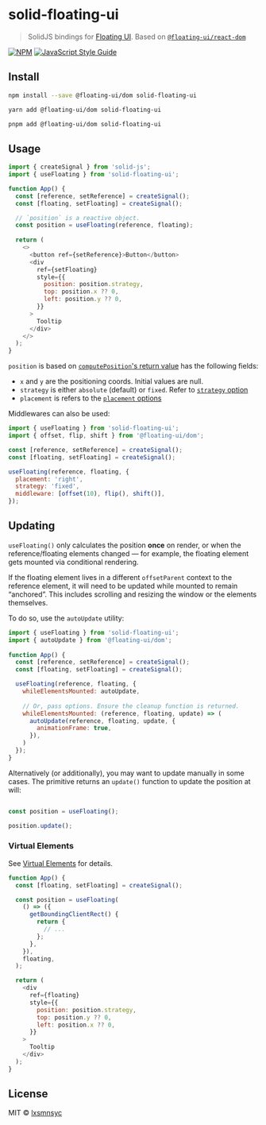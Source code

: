 # solid-floating-ui

> SolidJS bindings for [Floating UI](https://floating-ui.com/). Based on [`@floating-ui/react-dom`](https://floating-ui.com/docs/react-dom)

[![NPM](https://img.shields.io/npm/v/solid-floating-ui.svg)](https://www.npmjs.com/package/solid-floating-ui) [![JavaScript Style Guide](https://badgen.net/badge/code%20style/airbnb/ff5a5f?icon=airbnb)](https://github.com/airbnb/javascript)

## Install

```bash
npm install --save @floating-ui/dom solid-floating-ui
```

```bash
yarn add @floating-ui/dom solid-floating-ui
```

```bash
pnpm add @floating-ui/dom solid-floating-ui
```

## Usage

```js
import { createSignal } from 'solid-js';
import { useFloating } from 'solid-floating-ui';

function App() {
  const [reference, setReference] = createSignal();
  const [floating, setFloating] = createSignal();

  // `position` is a reactive object.
  const position = useFloating(reference, floating);
 
  return (
    <>
      <button ref={setReference}>Button</button>
      <div
        ref={setFloating}
        style={{
          position: position.strategy,
          top: position.x ?? 0,
          left: position.y ?? 0,
        }}
      >
        Tooltip
      </div>
    </>
  );
}
```

`position` is based on [`computePosition`'s return value](https://floating-ui.com/docs/computeposition#return-value) has the following fields:

- `x` and `y` are the positioning coords. Initial values are null.
- `strategy` is either `absolute` (default) or `fixed`. Refer to [`strategy` option](https://floating-ui.com/docs/computeposition#strategy)
- `placement` is refers to the [`placement` options](https://floating-ui.com/docs/computeposition#placement)

Middlewares can also be used:

```js
import { useFloating } from 'solid-floating-ui';
import { offset, flip, shift } from '@floating-ui/dom';

const [reference, setReference] = createSignal();
const [floating, setFloating] = createSignal();

useFloating(reference, floating, {
  placement: 'right',
  strategy: 'fixed',
  middleware: [offset(10), flip(), shift()],
});
```

## Updating

`useFloating()` only calculates the position **once** on render, or when the reference/floating elements changed — for example, the floating element gets mounted via conditional rendering.

If the floating element lives in a different `offsetParent` context to the reference element, it will need to be updated while mounted to remain “anchored”. This includes scrolling and resizing the window or the elements themselves.

To do so, use the `autoUpdate` utility:

```js
import { useFloating } from 'solid-floating-ui';
import { autoUpdate } from '@floating-ui/dom';
 
function App() {
  const [reference, setReference] = createSignal();
  const [floating, setFloating] = createSignal();

  useFloating(reference, floating, {
    whileElementsMounted: autoUpdate,
 
    // Or, pass options. Ensure the cleanup function is returned.
    whileElementsMounted: (reference, floating, update) => (
      autoUpdate(reference, floating, update, {
        animationFrame: true,
      }),
    )
  });
}
```

Alternatively (or additionally), you may want to update manually in some cases. The primitive returns an `update()` function to update the position at will:

```js

const position = useFloating();

position.update();
```

### Virtual Elements

See [Virtual Elements](https://floating-ui.com/docs/virtual-elements) for details.

```js
function App() {
  const [floating, setFloating] = createSignal();

  const position = useFloating(
    () => ({
      getBoundingClientRect() {
        return {
          // ...
        };
      },
    }),
    floating,
  );

  return (
    <div
      ref={floating}
      style={{
        position: position.strategy,
        top: position.y ?? 0,
        left: position.x ?? 0,
      }}
    >
      Tooltip
    </div>
  );
}
```

## License

MIT © [lxsmnsyc](https://github.com/lxsmnsyc)
